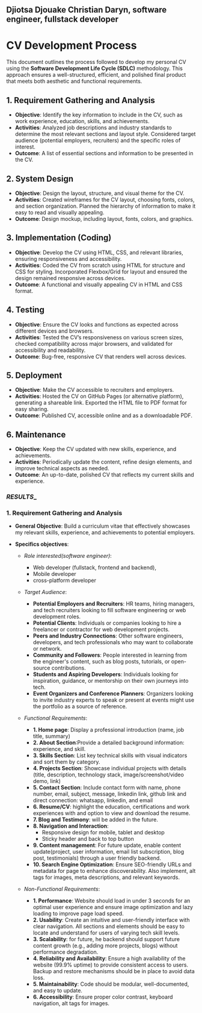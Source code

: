 ## Djiotsa Djouake Christian Daryn, software engineer, fullstack developer

# CV Development Process

This document outlines the process followed to develop my personal CV using the **Software Development Life Cycle (SDLC)** methodology. This approach ensures a well-structured, efficient, and polished final product that meets both aesthetic and functional requirements.

## 1. Requirement Gathering and Analysis
   - **Objective**: Identify the key information to include in the CV, such as work experience, education, skills, and achievements.
   - **Activities**: Analyzed job descriptions and industry standards to determine the most relevant sections and layout style. Considered target audience (potential employers, recruiters) and the specific roles of interest.
   - **Outcome**: A list of essential sections and information to be presented in the CV.

## 2. System Design
   - **Objective**: Design the layout, structure, and visual theme for the CV.
   - **Activities**: Created wireframes for the CV layout, choosing fonts, colors, and section organization. Planned the hierarchy of information to make it easy to read and visually appealing.
   - **Outcome**: Design mockup, including layout, fonts, colors, and graphics.

## 3. Implementation (Coding)
   - **Objective**: Develop the CV using HTML, CSS, and relevant libraries, ensuring responsiveness and accessibility.
   - **Activities**: Coded the CV from scratch using HTML for structure and CSS for styling. Incorporated Flexbox/Grid for layout and ensured the design remained responsive across devices.
   - **Outcome**: A functional and visually appealing CV in HTML and CSS format.

## 4. Testing
   - **Objective**: Ensure the CV looks and functions as expected across different devices and browsers.
   - **Activities**: Tested the CV’s responsiveness on various screen sizes, checked compatibility across major browsers, and validated for accessibility and readability.
   - **Outcome**: Bug-free, responsive CV that renders well across devices.

## 5. Deployment
   - **Objective**: Make the CV accessible to recruiters and employers.
   - **Activities**: Hosted the CV on GitHub Pages (or alternative platform), generating a shareable link. Exported the HTML file to PDF format for easy sharing.
   - **Outcome**: Published CV, accessible online and as a downloadable PDF.

## 6. Maintenance
   - **Objective**: Keep the CV updated with new skills, experience, and achievements.
   - **Activities**: Periodically update the content, refine design elements, and improve technical aspects as needed.
   - **Outcome**: An up-to-date, polished CV that reflects my current skills and experience.


### _______________________RESULTS________________________


### 1. Requirement Gathering and Analysis
  - **General Objective**: Build a curriculum vitae that effectively showcases my relevant skills, experience, and achievements to potential employers.
  
  - **Specifics objectives**:
    - *Role interested(software engineer)*: 
      - Web developer (fullstack, frontend and backend),
      - Mobile developer
      - cross-platform developer
 
    - *Target Audience*:
      - **Potential Employers and Recruiters**: HR teams, hiring managers, and tech recruiters looking to fill software engineering or web development roles.
      - **Potential Clients**: Individuals or companies looking to hire a freelancer or contractor for web development projects.
      - **Peers and Industry Connections**: Other software engineers, developers, and tech professionals who may want to collaborate or network.
      - **Community and Followers**: People interested in learning from the engineer's content, such as blog posts, tutorials, or open-source contributions.
      - **Students and Aspiring Developers**: Individuals looking for inspiration, guidance, or mentorship on their own journeys into tech.
      - **Event Organizers and Conference Planners**: Organizers looking to invite industry experts to speak or present at events might use the portfolio as a source of reference.
  
    - *Functional Requirements*:
      - **1. Home page**: Display a professional introduction (name, job title, summary)
      - **2. About Section**:Provide a detailed background  information: experience, and skill.
      - **3. Skills Section**: List key technical skills with visual indicators and sort them by category.
      - **4. Projects Section**: Showcase individual projects with details (title, description, technology stack, image/screenshot/video demo, link)
      - **5. Contact Section**: Include contact form with name, phone number, email, subject, message, linkedin link, github link and direct connection: whatsapp, linkedin, and email
      - **6. Resume/CV**: highlight the education, certifications and work experiences with and option to  view and download the resume.
      - **7. Blog and Testimony**: will be added in the future.
      - **8. Navigation and Interaction**:
          - Responsive design for mobile, tablet and desktop
          -  Sticky header and back to top button
      - **9. Content management**: For future  update, enable content update(project, user information, email list subscription, blog post, testimonials) through a user friendly backend.
      - **10. Search Engine Optimization**: Ensure SEO-friendly URLs and metadata for page to enhance discoverability. Also implement, alt tags for images, meta descriptions, and relevant keywords.


    - *Non-Functional Requirements*:
      - **1. Performance**: Website should load in under 3 seconds for an optimal user experience and ensure image optimization and lazy loading to improve page load speed.
      - **2. Usability**: Create an intuitive and user-friendly interface with clear navigation.  All sections and elements should be easy to locate and understand for users of varying tech skill levels.
      - **3. Scalability**: for future, he backend should support future content growth (e.g., adding more projects, blogs) without performance degradation.
      - **4. Reliability and Availability**: Ensure a high availability of the website (99.9% uptime) to provide consistent access to users. Backup and restore mechanisms should be in place to avoid data loss.
      - **5. Maintainability**: Code should be modular, well-documented, and easy to update.
      - **6. Accessibility**: Ensure proper color contrast, keyboard navigation, alt tags for images.